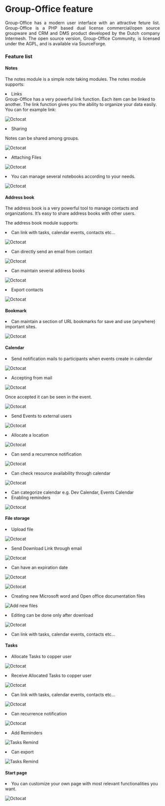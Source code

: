 # Group-Office feature

<p align="justify">
Group-Office has a modern user interface with an attractive feture list. Group-Office is a PHP based dual license commercial/open source groupware and CRM and DMS product developed by the Dutch company Intermesh. The open source version, Group-Office Community, is licensed under the AGPL, and is available via SourceForge. 
</p>

### Feature list

#### Notes
The notes module is a simple note taking modules. The notes module supports:

<li>Links</li>
Group-Office has a very powerful link function. Each item can be linked to another. The link function gives you the ability to organize your data easily. You can for example link:

![Octocat](images/features/note.png)


<li>Sharing</li>

Notes can be shared among groups.


![Octocat](images/features/share.png)


<li>Attaching Files </li>


![Octocat](images/features/files.png)


<li>You can manage several notebooks according to your needs. </li>


![Octocat](images/features/notes.png)


#### Address book

The address book is a very powerful tool to manage contacts and organizations. It’s easy to share address books with other users.

The address book module supports:

<li> Can link with tasks, calendar events, contacts etc… </li>


![Octocat](images/features/ablink.png)


<li> Can directly send an email from contact </li>


![Octocat](images/features/abmail.png)


<li> Can maintain several address books </li>


![Octocat](images/features/absab.png)


<li> Export contacts </li>


![Octocat](images/features/abexp.png)


#### Bookmark


<li> Can maintain a section of URL bookmarks for save and use (anywhere) important sites. </li>


![Octocat](images/bookmarks.png)


#### Calendar


<li> Send notification mails to participants when events create in calendar </li>


![Octocat](images/features/calparticipants.png)


<li> Accepting from mail</li>


![Octocat](images/features/calmailack.png)


Once accepted it can be seen in the event.


![Octocat](images/features/calaccepted.png)


<li> Send Events to external users </li>


![Octocat](images/features/calext.png)


<li> Allocate a location </li>


![Octocat](images/features/calloc.png)


<li> Can send a recurrence notification </li>


![Octocat](images/features/calopt.png)


<li> Can check resource availability through calendar </li>


![Octocat](images/features/calres.png)


<li> Can categorize calendar e.g. Dev Calendar, Events Calendar </li>

<li> Enabling reminders </li>





![Octocat](images/calendar.png)

#### File storage
<li> Upload file </li>

![Octocat](images/features/fileupload.png)


<li> Send Download Link through email</li>


![Octocat](images/features/filedown.png)


<li> Can have an expiration date </li>


![Octocat](images/features/fileexpire.png)




![Octocat](images/features/fileemail.png)



<li> Creating new Microsoft word and Open office documentation files</li>


![Add new files](images/features/filenew.png)



<li> Editing can be done only after download </li>



![Octocat](images/features/fileedit.png)



<li> Can link with tasks, calendar events, contacts etc… </li>





#### Tasks

<li> Allocate Tasks to copper user </li>


![Octocat](images/features/taskalc.png)


<li> Receive Allocated Tasks to copper user</li>


![Octocat](images/features/taskrec.png)


<li> Can link with tasks, calendar events, contacts etc… </li>


![Octocat](images/features/taskrec.png)


<li> Can recurrence notification </li>


![Octocat](images/features/taskrecurance.png)


<li> Add Reminders </li>


![Tasks Remind](images/features/taskremind.png)


<li> Can export </li>


![Tasks Remind](images/features/taskexport.png)





#### Start page

<li> You can customize your own page with most relevant functionalities you want. </li>

![Octocat](images/start_page.png)